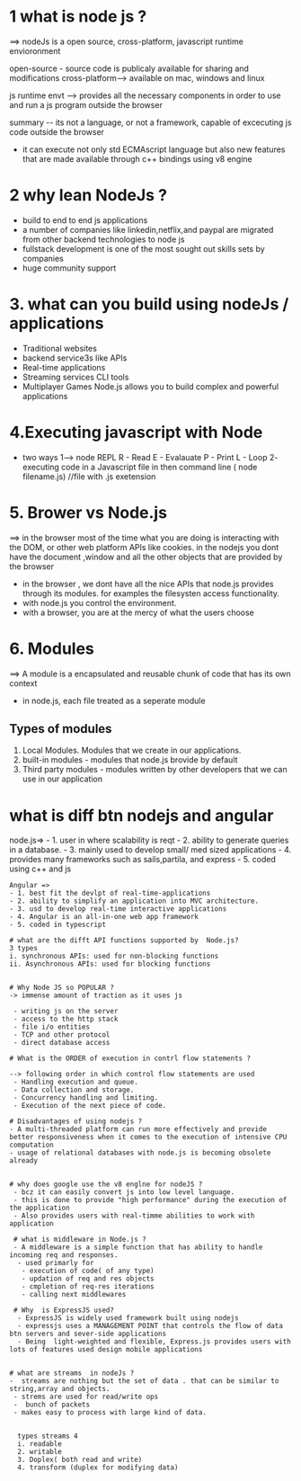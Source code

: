 # 1 what is node js ?
  ==> nodeJs is a open source, cross-platform, javascript runtime envioronment

  open-source - source code is publicaly available for sharing and modifications
  cross-platform--> available on mac, windows and linux

  js runtime envt -->
  provides all the necessary components in order to use and run a js program outside the browser


summary -- its not a language, or not a framework,
capable of excecuting js code outside the browser
- it can execute not only std ECMAscript language but also new features that are made available through c++ bindings using v8 engine


# 2 why lean NodeJs ?

  - build to end to end js applications
  - a number of companies like linkedin,netflix,and paypal are migrated from other backend technologies to node js
  - fullstack development is one of the  most sought out skills sets by companies
  - huge community support

   

# 3. what can you build using nodeJs /  applications

   - Traditional websites
   - backend service3s like APIs
   -  Real-time applications
   - Streaming services CLI tools
   -  Multiplayer Games
   Node.js allows you to build complex and powerful applications
    
# 4.Executing javascript with Node
   - two ways
  1-->   node REPL
   R - Read
   E - Evalauate
   P - Print
   L - Loop
   2- executing code in a Javascript file in then command line  ( node filename.js) //file with .js exetension



# 5. Brower vs Node.js
 ==> in the browser most of the time what you are doing is interacting with the DOM, or other web platform APIs like cookies. in the nodejs you dont have the document ,window and all the other objects that are provided by the browser

 - in the browser , we dont have all the nice APIs that node.js provides through its modules. for examples the filesysten access functionality.
 - with node.js you control the environment.
 - with a browser, you are at the mercy of what the users choose

# 6. Modules

 ==> A module is a encapsulated and reusable chunk of code that has its own context
  - in node.js, each file treated as a seperate module
   
   Types of modules
   ----------------
   1. Local Modules.  Modules that we create in our applications.
   2. built-in modules - modules that node.js brovide by default
   3. Third party modules - modules written by other developers that we can use in our application







   <!-- node -->
   # what is diff btn nodejs and angular
   node.js=>
    - 1. user in where scalability is reqt 
    - 2. ability to generate queries in a database.
    - 3. mainly used to develop small/ med sized applications
    - 4. provides many frameworks such as sails,partila, and express
    - 5. coded using c++ and js

    Angular =>
    - 1. best fit the devlpt of real-time-applications
    - 2. ability to simplify an application into MVC architecture.
    - 3. usd to develop real-time interactive applications
    - 4. Angular is an all-in-one web app framework
    - 5. coded in typescript

    # what are the difft API functions supported by  Node.js?
    3 types 
    i. synchronous APIs: used for non-blocking functions
    ii. Asynchronous APIs: used for blocking functions


    # Why Node JS so POPULAR ?
    -> immense amount of traction as it uses js

     - writing js on the server
     - access to the http stack
     - file i/o entities
     - TCP and other protocol
     - direct database access

    # What is the ORDER of execution in contrl flow statements ?

    --> following order in which control flow statements are used
     - Handling execution and queue.
     - Data collection and storage.
     - Concurrency handling and limiting.
     - Execution of the next piece of code. 

    # Disadvantages of using nodejs ?
    - A multi-threaded platform can run more effectively and provide better responsiveness when it comes to the execution of intensive CPU computation
    - usage of relational databases with node.js is becoming obsolete already


    # why does google use the v8 englne for nodeJS ?
     - bcz it can easily convert js into low level language.
     - this is done to provide "high performance" during the execution of the application
     - Also provides users with real-timme abilities to work with application

     # what is middleware in Node.js ?
     - A middleware is a simple function that has ability to handle incoming req and responses.
      - used primarly for
       - execution of code( of any type)
       - updation of req and res objects
       - cmpletion of req-res iterations
       - calling next middlewares

     # Why  is ExpressJS used?
      - ExpressJS is widely used framework built using nodejs
      - expressjs uses a MANAGEMENT POINT that controls the flow of data btn servers and sever-side applications 
      - Being  light-weighted and flexible, Express.js provides users with lots of features used design mobile applications


    # what are streams  in nodeJs ?
    -  streams are nothing but the set of data . that can be similar to string,array and objects.
     - strems are used for read/write ops 
     -  bunch of packets
     - makes easy to process with large kind of data.


      types streams 4
      i. readable 
      2. writable
      3. Doplex( both read and write)
      4. transform (duplex for modifying data)


    